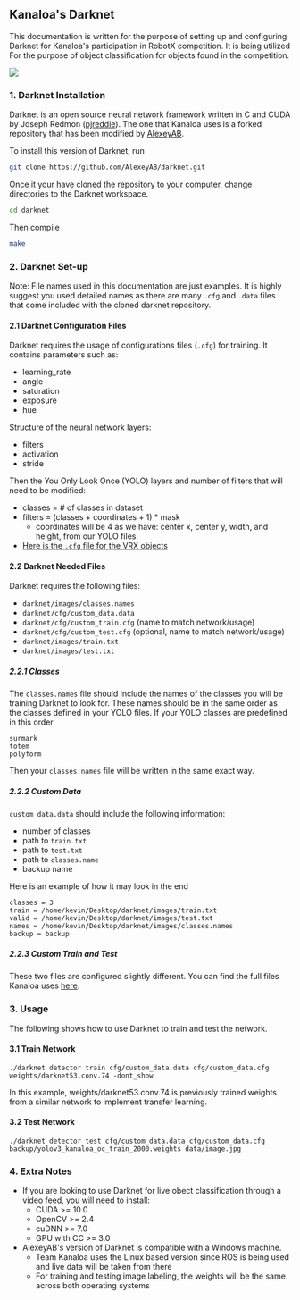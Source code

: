 ## Kanaloa's Darknet
This documentation is written for the purpose of setting up and configuring Darknet for Kanaloa's participation in RobotX competition. It is being utilized For the purpose of object classification for objects found in the competition.

![](./images/VRX_VORCobjects.png)

### 1. Darknet Installation
Darknet is an open source neural network framework written in C and CUDA by Joseph Redmon ([pjreddie](https://github.com/pjreddie/darknet)). The one that Kanaloa uses is a forked repository that has been modified by [AlexeyAB](https://github.com/AlexeyAB/darknet).

To install this version of Darknet, run
```bash
git clone https://github.com/AlexeyAB/darknet.git
```

Once it your have cloned the repository to your computer, change directories to the Darknet workspace.
```sh
cd darknet
```
Then compile
```sh
make
```

### 2. Darknet Set-up
Note: File names used in this documentation are just examples. It is highly suggest you used detailed names as there are many `.cfg` and `.data` files that come included with the cloned darknet repository.

#### 2.1 Darknet Configuration Files
Darknet requires the usage of configurations files (`.cfg`) for training. 
It contains parameters such as:
- learning_rate
- angle
- saturation
- exposure
- hue

Structure of the neural network layers:
- filters
- activation
- stride

Then the You Only Look Once (YOLO) layers and number of filters that will need to be modified:
- classes = # of classes in dataset
- filters = (classes + coordinates + 1) * mask
    - coordinates will be 4 as we have: center x, center y, width, and height, from our YOLO files
- [Here is the `.cfg` file for the VRX objects]()

#### 2.2 Darknet Needed Files
Darknet requires the following files:
- `darknet/images/classes.names`
- `darknet/cfg/custom_data.data`
- `darknet/cfg/custom_train.cfg` (name to match network/usage)
- `darknet/cfg/custom_test.cfg` (optional, name to match network/usage)
- `darknet/images/train.txt`
- `darknet/images/test.txt`

##### 2.2.1 Classes
The `classes.names` file should include the names of the classes you will be training Darknet to look for. These names should be in the same order as the classes defined in your YOLO files. If your YOLO classes are predefined in this order
```
surmark
totem
polyform
```
Then your `classes.names` file will be written in the same exact way. 

##### 2.2.2 Custom Data
`custom_data.data` should include the following information:
- number of classes
- path to `train.txt`
- path to `test.txt`
- path to `classes.name`
- backup name

Here is an example of how it may look in the end
```
classes = 3
train = /home/kevin/Desktop/darknet/images/train.txt
valid = /home/kevin/Desktop/darknet/images/test.txt
names = /home/kevin/Desktop/darknet/images/classes.names
backup = backup
```

##### 2.2.3 Custom Train and Test
These two files are configured slightly different. You can find the full files Kanaloa uses [here](). 

### 3. Usage
The following shows how to use Darknet to train and test the network.

#### 3.1 Train Network

```
./darknet detector train cfg/custom_data.data cfg/custom_data.cfg weights/darknet53.conv.74 -dont_show
```

In this example, weights/darknet53.conv.74 is previously trained weights from a similar network to implement transfer learning.

#### 3.2 Test Network

```
./darknet detector test cfg/custom_data.data cfg/custom_data.cfg backup/yolov3_kanaloa_oc_train_2000.weights data/image.jpg
```

### 4. Extra Notes
- If you are looking to use Darknet for live obect classification through a video feed, you will need to install:
    - CUDA >= 10.0
    - OpenCV >= 2.4
    - cuDNN >= 7.0
    - GPU with CC >= 3.0
- AlexeyAB's version of Darknet is compatible with a Windows machine.
    - Team Kanaloa uses the Linux based version since ROS is being used and live data will be taken from there
    - For training and testing image labeling, the weights will be the same across both operating systems